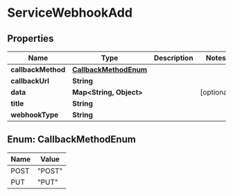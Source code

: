 

# ServiceWebhookAdd


## Properties

| Name | Type | Description | Notes |
|------------ | ------------- | ------------- | -------------|
|**callbackMethod** | [**CallbackMethodEnum**](#CallbackMethodEnum) |  |  |
|**callbackUrl** | **String** |  |  |
|**data** | **Map&lt;String, Object&gt;** |  |  [optional] |
|**title** | **String** |  |  |
|**webhookType** | **String** |  |  |



## Enum: CallbackMethodEnum

| Name | Value |
|---- | -----|
| POST | &quot;POST&quot; |
| PUT | &quot;PUT&quot; |



